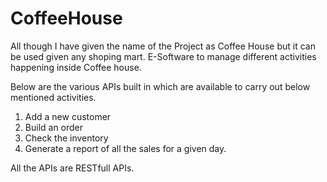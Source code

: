 # CoffeeHouse

All though I have given the name of the Project as Coffee House but it can be used given any shoping mart.
E-Software to manage different activities happening inside Coffee house.

Below are the various APIs built in which are available to carry out below mentioned activities.

1. Add a new customer
2. Build an order
3. Check the inventory
4. Generate a report of all the sales for a given day.

All the APIs are RESTfull APIs.
